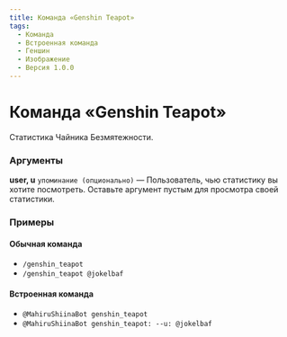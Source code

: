```yaml
---
title: Команда «Genshin Teapot»
tags:
  - Команда
  - Встроенная команда
  - Геншин
  - Изображение
  - Версия 1.0.0
---
```


# Команда «Genshin Teapot»

Статистика Чайника Безмятежности.

### Аргументы

**user, u**  `упоминание (опционально)` — Пользователь, чью статистику вы хотите посмотреть. Оставьте аргумент пустым для просмотра своей статистики.

### Примеры

#### Обычная команда
+ `/genshin_teapot`
+ `/genshin_teapot @jokelbaf`

#### Встроенная команда
+ `@MahiruShiinaBot genshin_teapot`
+ `@MahiruShiinaBot genshin_teapot: --u: @jokelbaf`